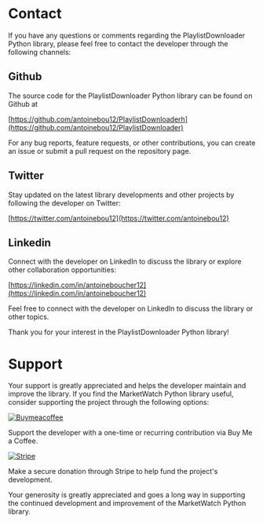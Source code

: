 
# Contact

If you have any questions or comments regarding the PlaylistDownloader Python library, please feel free to contact the developer through the following channels:

## Github

The source code for the PlaylistDownloader Python library can be found on Github at

[https://github.com/antoinebou12/PlaylistDownloaderh](https://github.com/antoinebou12/PlaylistDownloader)

For any bug reports, feature requests, or other contributions, you can create an issue or submit a pull request on the repository page.

## Twitter

Stay updated on the latest library developments and other projects by following the developer on Twitter:

[https://twitter.com/antoinebou12](https://twitter.com/antoinebou12)

## Linkedin

Connect with the developer on LinkedIn to discuss the library or explore other collaboration opportunities:

[https://linkedin.com/in/antoineboucher12](https://linkedin.com/in/antoineboucher12)

Feel free to connect with the developer on LinkedIn to discuss the library or other topics.

Thank you for your interest in the PlaylistDownloader Python library!

# Support

Your support is greatly appreciated and helps the developer maintain and improve the library. If you find the MarketWatch Python library useful, consider supporting the project through the following options:

[![Buymeacoffee](https://img.shields.io/badge/Buy_Me_A_Coffee-FFDD00?style=for-the-badge&logo=buy-me-a-coffee&logoColor=black)](https://www.buymeacoffee.com/antoineboucher)

Support the developer with a one-time or recurring contribution via Buy Me a Coffee.

[![Stripe](https://img.shields.io/badge/Stripe-626CD9?style=for-the-badge&logo=Stripe&logoColor=white)](https://buy.stripe.com/eVaaEYfLvaTp8jm5kl)

Make a secure donation through Stripe to help fund the project's development.

Your generosity is greatly appreciated and goes a long way in supporting the continued development and improvement of the MarketWatch Python library.
